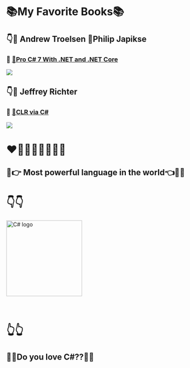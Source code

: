 # :books:My Favorite Books:books:
## :point_down::man: Andrew Troelsen :man:Philip Japikse  
### :book: <a href="https://www.apress.com/la/book/9781484230176">:rocket:Pro C# 7 With .NET and .NET Core</a>
<p align="Left"><img src="https://images.springer.com/sgw/books/medium/9781484230176.jpg" ></p>


## :point_down::man: Jeffrey Richter
### :book: <a href="https://ptgmedia.pearsoncmg.com/images/9780735667457/samplepages/9780735667457.pdf">:rocket:CLR via C#</a>
<p align="Left"><img src="https://images-na.ssl-images-amazon.com/images/I/41zZ5aN3ypL._SX258_BO1,204,203,200_.jpg" ></p>



# :heart::green_heart::blue_heart::broken_heart::purple_heart::cupid::sparkling_heart::yellow_heart:
## :muscle::point_right: Most powerful language in the world:point_left::muscle::stuck_out_tongue_winking_eye:  

# :point_down::point_down:
<p > <img src="https://interset.co.th/wp-content/uploads/2018/07/27_c-sharp-logo-filled.png" alt="C# logo" style="float:center; margin-right:25px;" width="200" height="200"></p><br/>

# :point_up_2::point_up_2: 

 ## :blue_heart::green_heart:Do you love C#??:green_heart::blue_heart:

